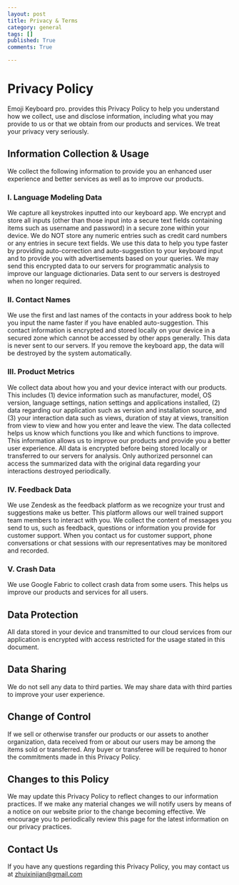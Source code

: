 ```yaml
---
layout: post
title: Privacy & Terms
category: general
tags: []
published: True
comments: True

---
```


# Privacy Policy
Emoji Keyboard pro. provides this Privacy Policy to help you understand how we collect, use and disclose information, including what you may provide to us or that we obtain from our products and services. We treat your privacy very seriously.

## Information Collection & Usage
We collect the following information to provide you an enhanced user experience and better services as well as to improve our products.

### I. Language Modeling Data
We capture all keystrokes inputted into our keyboard app. We encrypt and store all inputs (other than those input into a secure text fields containing items such as username and password) in a secure zone within your device. We do NOT store any numeric entries such as credit card numbers or any entries in secure text fields. We use this data to help you type faster by providing auto-correction and auto-suggestion to your keyboard input and to provide you with advertisements based on your queries. We may send this encrypted data to our servers for programmatic analysis to improve our language dictionaries. Data sent to our servers is destroyed when no longer required.

### II. Contact Names
We use the first and last names of the contacts in your address book to help you input the name faster if you have enabled auto-suggestion. This contact information is encrypted and stored locally on your device in a secured zone which cannot be accessed by other apps generally. This data is never sent to our servers. If you remove the keyboard app, the data will be destroyed by the system automatically.

### III. Product Metrics
We collect data about how you and your device interact with our products. This includes (1) device information such as manufacturer, model, OS version, language settings, nation settings and applications installed, (2) data regarding our application such as version and installation source, and (3) your interaction data such as views, duration of stay at views, transition from view to view and how you enter and leave the view. The data collected helps us know which functions you like and which functions to improve. This information allows us to improve our products and provide you a better user experience. All data is encrypted before being stored locally or transferred to our servers for analysis. Only authorized personnel can access the summarized data with the original data regarding your interactions destroyed periodically.

### IV. Feedback Data
We use Zendesk as the feedback platform as we recognize your trust and suggestions make us better. This platform allows our well trained support team members to interact with you. We collect the content of messages you send to us, such as feedback, questions or information you provide for customer support. When you contact us for customer support, phone conversations or chat sessions with our representatives may be monitored and recorded.

### V. Crash Data
We use Google Fabric to collect crash data from some users. This helps us improve our products and services for all users.

## Data Protection
All data stored in your device and transmitted to our cloud services from our application is encrypted with access restricted for the usage stated in this document.

## Data Sharing
We do not sell any data to third parties. We may share data with third parties to improve your user experience.

## Change of Control
If we sell or otherwise transfer our products or our assets to another organization, data received from or about our users may be among the items sold or transferred. Any buyer or transferee will be required to honor the commitments made in this Privacy Policy.

## Changes to this Policy
We may update this Privacy Policy to reflect changes to our information practices. If we make any material changes we will notify users by means of a notice on our website prior to the change becoming effective. We encourage you to periodically review this page for the latest information on our privacy practices.

## Contact Us
If you have any questions regarding this Privacy Policy, you may contact us at zhuixinjian@gmail.com 
